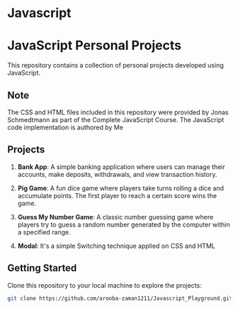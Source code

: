 # Javascript

# JavaScript Personal Projects

This repository contains a collection of personal projects developed using JavaScript.

## Note

The CSS and HTML files included in this repository were provided by Jonas Schmedtmann as part of the Complete JavaScript Course. The JavaScript code implementation is authored by Me

## Projects

1. **Bank App**: A simple banking application where users can manage their accounts, make deposits, withdrawals, and view transaction history.

2. **Pig Game**: A fun dice game where players take turns rolling a dice and accumulate points. The first player to reach a certain score wins the game.

3. **Guess My Number Game**: A classic number guessing game where players try to guess a random number generated by the computer within a specified range.

4. **Modal**: It's a simple Switching technique applied on CSS and HTML

## Getting Started

Clone this repository to your local machine to explore the projects:

```bash
git clone https://github.com/arooba-zaman1211/Javascript_Playground.git

